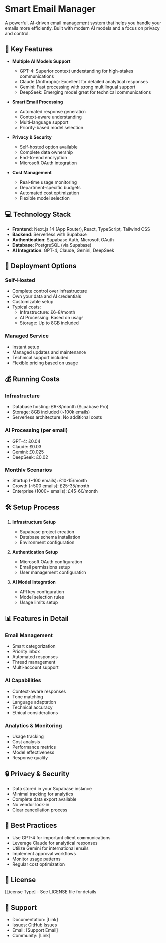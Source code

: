 # Smart Email Manager

A powerful, AI-driven email management system that helps you handle your emails more efficiently. Built with modern AI models and a focus on privacy and control.

## 🌟 Key Features

- **Multiple AI Models Support**
  - GPT-4: Superior context understanding for high-stakes communications
  - Claude (Anthropic): Excellent for detailed analytical responses
  - Gemini: Fast processing with strong multilingual support
  - DeepSeek: Emerging model great for technical communications

- **Smart Email Processing**
  - Automated response generation
  - Context-aware understanding
  - Multi-language support
  - Priority-based model selection

- **Privacy & Security**
  - Self-hosted option available
  - Complete data ownership
  - End-to-end encryption
  - Microsoft OAuth integration

- **Cost Management**
  - Real-time usage monitoring
  - Department-specific budgets
  - Automated cost optimization
  - Flexible model selection

## 💻 Technology Stack

- **Frontend**: Next.js 14 (App Router), React, TypeScript, Tailwind CSS
- **Backend**: Serverless with Supabase
- **Authentication**: Supabase Auth, Microsoft OAuth
- **Database**: PostgreSQL (via Supabase)
- **AI Integration**: GPT-4, Claude, Gemini, DeepSeek

## 🚀 Deployment Options

### Self-Hosted
- Complete control over infrastructure
- Own your data and AI credentials
- Customizable setup
- Typical costs:
  - Infrastructure: £6-8/month
  - AI Processing: Based on usage
  - Storage: Up to 8GB included

### Managed Service
- Instant setup
- Managed updates and maintenance
- Technical support included
- Flexible pricing based on usage

## 💰 Running Costs

### Infrastructure
- Database hosting: £6-8/month (Supabase Pro)
- Storage: 8GB included (~100k emails)
- Serverless architecture: No additional costs

### AI Processing (per email)
- GPT-4: £0.04
- Claude: £0.03
- Gemini: £0.025
- DeepSeek: £0.02

### Monthly Scenarios
- Startup (~100 emails): £10-15/month
- Growth (~500 emails): £25-35/month
- Enterprise (1000+ emails): £45-60/month

## 🛠 Setup Process

1. **Infrastructure Setup**
   - Supabase project creation
   - Database schema installation
   - Environment configuration

2. **Authentication Setup**
   - Microsoft OAuth configuration
   - Email permissions setup
   - User management configuration

3. **AI Model Integration**
   - API key configuration
   - Model selection rules
   - Usage limits setup

## 📊 Features in Detail

### Email Management
- Smart categorization
- Priority inbox
- Automated responses
- Thread management
- Multi-account support

### AI Capabilities
- Context-aware responses
- Tone matching
- Language adaptation
- Technical accuracy
- Ethical considerations

### Analytics & Monitoring
- Usage tracking
- Cost analysis
- Performance metrics
- Model effectiveness
- Response quality

## 🔒 Privacy & Security

- Data stored in your Supabase instance
- Minimal tracking for analytics
- Complete data export available
- No vendor lock-in
- Clear cancellation process

## 🎯 Best Practices

- Use GPT-4 for important client communications
- Leverage Claude for analytical responses
- Utilize Gemini for international emails
- Implement approval workflows
- Monitor usage patterns
- Regular cost optimization

## 📝 License

[License Type] - See LICENSE file for details

## 🤝 Support

- Documentation: [Link]
- Issues: GitHub Issues
- Email: [Support Email]
- Community: [Link]

